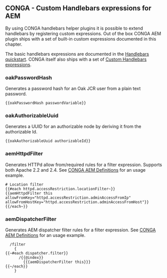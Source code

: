 ## CONGA - Custom Handlebars expressions for AEM

By using CONGA handlebars helper plugins it is possible to extend handlebars by registering custom expressions. Out of the box CONGA AEM plugin ships with a set of built-in custom expressions documented in this chapter.

The basic handlebars expressions are documented in the [Handlebars quickstart][handlebars-quickstart]. CONGA itself also ships with a set of [Custom Handlebars expressions][conga-handlebars-helpers].


### oakPasswordHash

Generates a password hash for an Oak JCR user from a plain text password.

```
{{oakPasswordHash passwordVariable}}
```


### oakAuthorizableUuid

Generates a UUID for an authorizable node by deriving it from the authorizable Id.

```
{{oakAuthorizableUuid authorizableId}}
```


### aemHttpdFilter

Generates HTTPd allow from/required rules for a filter expression. Supports both Apache 2.2 and 2.4. See [CONGA AEM Definitions][aem-definitions] for an usage example.

```
# Location filter
{{#each httpd.accessRestriction.locationFilter~}}
{{aemHttpdFilter this allowFromKey="httpd.accessRestriction.adminAccessFromIp" allowFromHostKey="httpd.accessRestriction.adminAccessFromHost"}}
{{/each~}}
```


### aemDispatcherFilter

Generates AEM dispatcher filter rules for a filter expression. See [CONGA AEM Definitions][aem-definitions] for an usage example.

```
  /filter
    {
{{~#each dispatcher.filter}}
      /{{@index}}
        {{{aemDispatcherFilter this}}}
{{~/each}}
    }
```



[handlebars-quickstart]: ../../handlebars-quickstart.html
[conga-handlebars-helpers]: ../../handlebars-helpers.html
[aem-definitions]: ../../definitions/aem/
